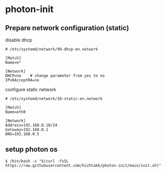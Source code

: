 # photon-init

## Prepare network configuration (static)

disable dhcp
```
# /etc/systemd/network/99-dhcp-en.network 

[Match]
Name=e*

[Network]
DHCP=no    # change parameter from yes to no
IPv6AcceptRA=no
```

configure static network
```
# /etc/systemd/network/10-static-en.network

[Match]
Name=eth0

[Network]
Address=192.168.0.10/24
Gateway=192.168.0.1
DNS=192.168.0.5
```

## setup photon os
```
$ /bin/bash -c "$(curl -fsSL https://raw.githubusercontent.com/hichtakk/photon-init/main/init.sh)"
```
